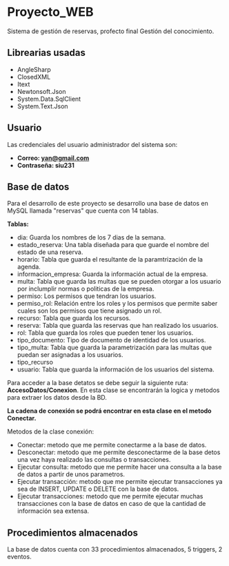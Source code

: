 # Proyecto_WEB
Sistema de gestión de reservas, profecto final Gestión del conocimiento.

## Librearias usadas 

* AngleSharp
* ClosedXML
* Itext
* Newtonsoft.Json
* System.Data.SqlClient
* System.Text.Json


## Usuario

Las credenciales del usuario administrador del sistema son: 
* **Correo: yan@gmail.com**
* **Contraseña: siu231**


## Base de datos

Para el desarrollo de este proyecto se desarrollo una base de datos en MySQL llamada "reservas" que cuenta con 14 tablas.

**Tablas:** 
* dia: Guarda los nombres de los 7 dias de la semana.
* estado_reserva: Una tabla diseñada para que guarde el nombre del estado de una reserva.
* horario: Tabla que guarda el resultante de la paramtrización de la agenda.
* informacion_empresa: Guarda la información actual de la empresa.
* multa: Tabla que guarda las multas que se pueden otorgar a los usuario por inclumplir normas o politicas de la empresa.
* permiso: Los permisos que tendran los usuarios.
* permiso_rol: Relación entre los roles y los permisos que permite saber cuales son los permisos que tiene asignado un rol.
* recurso: Tabla que guarda los recursos.
* reserva: Tabla que guarda las reservas que han realizado los usuarios.
* rol: Tabla que guarda los roles que pueden tener los usuarios.
* tipo_documento: Tipo de documento de identidad de los usuarios.
* tipo_multa: Tabla que guarda la parametrización para las multas que puedan ser asignadas a los usuarios.
* tipo_recurso
* usuario: Tabla que guarda la información de los usuarios del sistema.



Para acceder a la base detatos se debe seguir la siguiente ruta: **AccesoDatos/Conexion**. En esta clase se encontrarán la logica y metodos para extraer los datos desde la BD.

**La cadena de conexión se podrá encontrar en esta clase en el metodo Conectar.**


Metodos de la clase conexión:
* Conectar: metodo que me permite conectarme a la base de datos.
* Desconectar: metodo que me permite desconectarme de la base detos una vez haya realizado las consultas o transacciones.
* Ejecutar consulta: metodo que me permite hacer una consulta a la base de datos a partir de unos parametros.
* Ejecutar transacción: metodo que me permite ejecutar transacciones ya sea de INSERT, UPDATE o DELETE con la base de datos.
* Ejecutar transacciones: metodo que me permite ejecutar muchas transacciones con la base de datos en caso de que la cantidad de información sea extensa.


## Procedimientos almacenados

La base de datos cuenta con 33 procedimientos almacenados, 5 triggers, 2 eventos.

